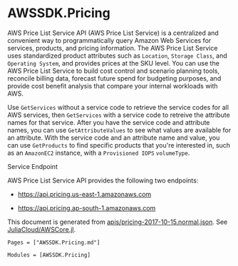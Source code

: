 # AWSSDK.Pricing

AWS Price List Service API (AWS Price List Service) is a centralized and convenient way to programmatically query Amazon Web Services for services, products, and pricing information. The AWS Price List Service uses standardized product attributes such as `Location`, `Storage Class`, and `Operating System`, and provides prices at the SKU level. You can use the AWS Price List Service to build cost control and scenario planning tools, reconcile billing data, forecast future spend for budgeting purposes, and provide cost benefit analysis that compare your internal workloads with AWS.

Use `GetServices` without a service code to retrieve the service codes for all AWS services, then `GetServices` with a service code to retreive the attribute names for that service. After you have the service code and attribute names, you can use `GetAttributeValues` to see what values are available for an attribute. With the service code and an attribute name and value, you can use `GetProducts` to find specific products that you're interested in, such as an `AmazonEC2` instance, with a `Provisioned IOPS` `volumeType`.

Service Endpoint

AWS Price List Service API provides the following two endpoints:

*   https://api.pricing.us-east-1.amazonaws.com

*   https://api.pricing.ap-south-1.amazonaws.com

This document is generated from
[apis/pricing-2017-10-15.normal.json](https://github.com/aws/aws-sdk-js/blob/master/apis/pricing-2017-10-15.normal.json).
See [JuliaCloud/AWSCore.jl](https://github.com/JuliaCloud/AWSCore.jl).

```@index
Pages = ["AWSSDK.Pricing.md"]
```

```@autodocs
Modules = [AWSSDK.Pricing]
```
